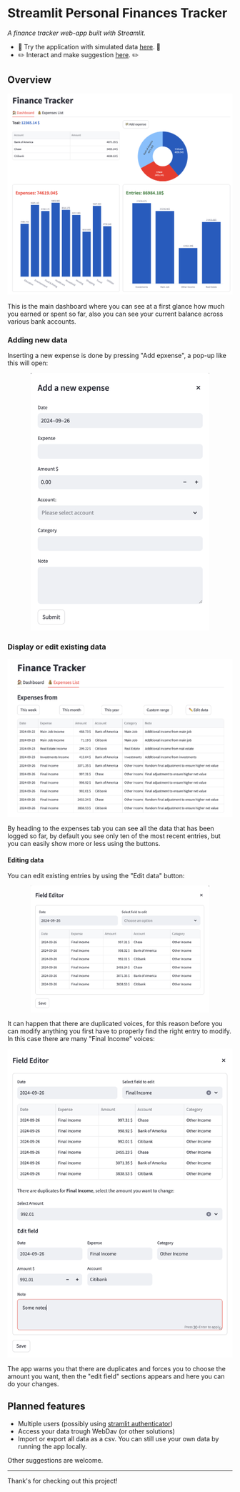 # Streamlit Personal Finances Tracker
*A finance tracker web-app built with Streamlit.*
- 🎈 Try the application with simulated data [here](https://personal-finances-tracker.streamlit.app/). 🎈
- ✏️ Interact and make suggestion [here](https://discuss.streamlit.io/t/a-personal-finances-tracker-in-streamlit/82208). ✏️

## Overview

<p align="center">
    <img src="assets/overview.png" width="600"/>
</p>


This is the main dashboard where you can see at a first glance how much you earned or spent so far, also you can see your current balance across various bank accounts.

### Adding new data

Inserting a new expense is done by pressing "Add epxense", a pop-up like this will open:
<p align="center">
    <img src="assets/add account.png" width="400"/>
</p>


### Display or edit existing data
<p align="center">
    <img src="assets/expenses_tab.png" width="700"/>
</p>

By heading to the expenses tab you can see all the data that has been logged so far, by default you see only ten of the most recent entries, but you can easily show more or less using the buttons. 

#### Editing data

You can edit existing entries by using the "Edit data" button:
<p align="center">
    <img src="assets/edit_data1.png" width="400"/>
</p>

It can happen that there are duplicated voices, for this reason before you can modify anything you first have to properly find the right entry to modify. In this case there are many "Final Income" voices:
<p align="center">
    <img src="assets/edit_data2.png" width="600"/>
</p>

The app warns you that there are duplicates and forces you to choose the amount you want, then the "edit field" sections appears and here you can do your changes.



## Planned features
- Multiple users (possibly using [stramlit authenticator](https://github.com/mkhorasani/Streamlit-Authenticator))
- Access your data trough WebDav (or other solutions)
- Import or export all data as a csv. You can still use your own data by running the app locally. 

Other suggestions are welcome.

---
Thank's for checking out this project!